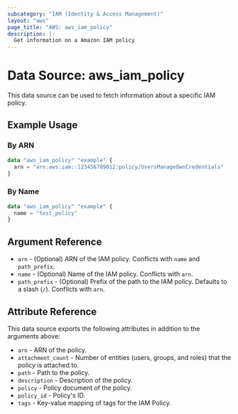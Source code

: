 ```yaml
---
subcategory: "IAM (Identity & Access Management)"
layout: "aws"
page_title: "AWS: aws_iam_policy"
description: |-
  Get information on a Amazon IAM policy
---
```


# Data Source: aws_iam_policy

This data source can be used to fetch information about a specific
IAM policy.

## Example Usage

### By ARN

```terraform
data "aws_iam_policy" "example" {
  arn = "arn:aws:iam::123456789012:policy/UsersManageOwnCredentials"
}
```

### By Name

```terraform
data "aws_iam_policy" "example" {
  name = "test_policy"
}
```

## Argument Reference

* `arn` - (Optional) ARN of the IAM policy.
  Conflicts with `name` and `path_prefix`.
* `name` - (Optional) Name of the IAM policy.
  Conflicts with `arn`.
* `path_prefix` - (Optional) Prefix of the path to the IAM policy.
  Defaults to a slash (`/`).
  Conflicts with `arn`.

## Attribute Reference

This data source exports the following attributes in addition to the arguments above:

* `arn` - ARN of the policy.
* `attachment_count` - Number of entities (users, groups, and roles) that the policy is attached to.
* `path` - Path to the policy.
* `description` - Description of the policy.
* `policy` - Policy document of the policy.
* `policy_id` - Policy's ID.
* `tags` - Key-value mapping of tags for the IAM Policy.
